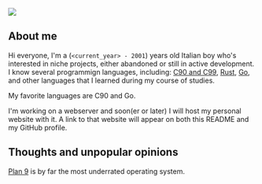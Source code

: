 ![](https://img.shields.io/github/last-commit/EdoardoLaGreca/EdoardoLaGreca?label=last%20change)

## About me

Hi everyone, I'm a (`<current_year> - 2001`) years old Italian boy who's interested in niche projects, either abandoned or still in active development. I know several programmign languages, including: [C90 and C99](https://en.wikipedia.org/wiki/C_(programming_language)), [Rust](https://www.rust-lang.org/), [Go](https://golang.org/), and other languages that I learned during my course of studies.

My favorite languages are C90 and Go.

I'm working on a webserver and soon(er or later) I will host my personal website with it. A link to that website will appear on both this README and my GitHub profile.

## Thoughts and unpopular opinions

[Plan 9](https://en.wikipedia.org/wiki/Plan_9_from_Bell_Labs) is by far the most underrated operating system.
